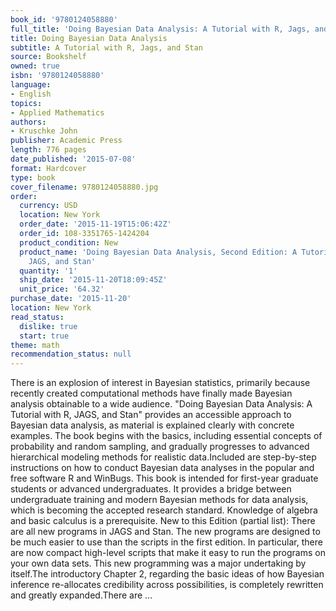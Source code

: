 ```yaml
---
book_id: '9780124058880'
full_title: 'Doing Bayesian Data Analysis: A Tutorial with R, Jags, and Stan'
title: Doing Bayesian Data Analysis
subtitle: A Tutorial with R, Jags, and Stan
source: Bookshelf
owned: true
isbn: '9780124058880'
language:
- English
topics:
- Applied Mathematics
authors:
- Kruschke John
publisher: Academic Press
length: 776 pages
date_published: '2015-07-08'
format: Hardcover
type: book
cover_filename: 9780124058880.jpg
order:
  currency: USD
  location: New York
  order_date: '2015-11-19T15:06:42Z'
  order_id: 108-3351765-1424204
  product_condition: New
  product_name: 'Doing Bayesian Data Analysis, Second Edition: A Tutorial with R,
    JAGS, and Stan'
  quantity: '1'
  ship_date: '2015-11-20T18:09:45Z'
  unit_price: '64.32'
purchase_date: '2015-11-20'
location: New York
read_status:
  dislike: true
  start: true
theme: math
recommendation_status: null
---
```

There is an explosion of interest in Bayesian statistics, primarily because recently created computational methods have finally made Bayesian analysis obtainable to a wide audience. "Doing Bayesian Data Analysis: A Tutorial with R, JAGS, and Stan" provides an accessible approach to Bayesian data analysis, as material is explained clearly with concrete examples. The book begins with the basics, including essential concepts of probability and random sampling, and gradually progresses to advanced hierarchical modeling methods for realistic data.Included are step-by-step instructions on how to conduct Bayesian data analyses in the popular and free software R and WinBugs. This book is intended for first-year graduate students or advanced undergraduates. It provides a bridge between undergraduate training and modern Bayesian methods for data analysis, which is becoming the accepted research standard. Knowledge of algebra and basic calculus is a prerequisite.
New to this Edition (partial list): There are all new programs in JAGS and Stan. The new programs are designed to be much easier to use than the scripts in the first edition. In particular, there are now compact high-level scripts that make it easy to run the programs on your own data sets. This new programming was a major undertaking by itself.The introductory Chapter 2, regarding the basic ideas of how Bayesian inference re-allocates credibility across possibilities, is completely rewritten and greatly expanded.There are ...
